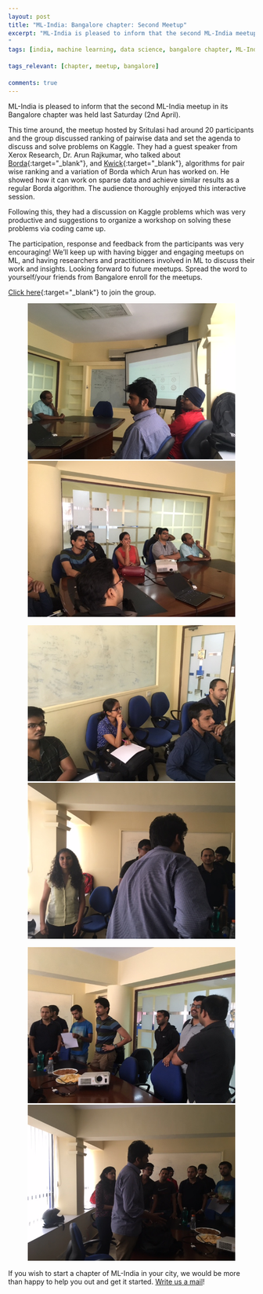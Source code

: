 ```yaml
---
layout: post
title: "ML-India: Bangalore chapter: Second Meetup"
excerpt: "ML-India is pleased to inform that the second ML-India meetup in its Bangalore chapter was held last Saturday (2nd April). A big shout out to Sritualsi Edpugnati who is leading this initiative in Bangalore.
"
tags: [india, machine learning, data science, bangalore chapter, ML-India, meetup]

tags_relevant: [chapter, meetup, bangalore]

comments: true
---
```


ML-India is pleased to inform that the second
ML-India meetup in its Bangalore chapter was held last Saturday (2nd April).

This time around, the meetup hosted by Sritulasi had around 20 participants and the group discussed ranking of pairwise data and set the agenda to discuss and solve problems on Kaggle. 
They had a guest speaker from Xerox Research, Dr. Arun Rajkumar, who talked about [Borda](https://www.math.ku.edu/~jmartin/courses/math105-F11/Lectures/chapter1-part2.pdf){:target="_blank"},
and [Kwick](https://www.cis.upenn.edu/~mkearns/papers/kwik.pdf){:target="_blank"}, algorithms for pair wise ranking and a variation of Borda which Arun has worked on. 
He showed how it can work on sparse data and achieve similar results as a regular Borda algorithm. The audience thoroughly enjoyed this interactive session.

Following this, they had a discussion on Kaggle problems which was very productive and suggestions to organize a workshop on solving these problems via coding came up. 

The participation, response and feedback from the participants was very encouraging! We’ll keep up with having bigger and engaging meetups on ML, and having researchers and practitioners
involved in ML to discuss their work and insights. Looking forward to future meetups.
Spread the word to yourself/your friends from Bangalore enroll for the meetups.

[Click here](http://www.meetup.com/Machine-Learning-India-Bangalore/){:target="_blank"} to join the group.


<figure class="half">
    <a href="/images/IMG_5893.JPG"><img src="/images/IMG_5893.JPG"></a>
    <a href="/images/IMG_5894.JPG"><img src="/images/IMG_5894.JPG"></a>
    <figcaption></figcaption>
</figure>

<figure class="half">
    <a href="/images/IMG_5895.JPG"><img src="/images/IMG_5895.JPG"></a>
    <a href="/images/IMG_5899.JPG"><img src="/images/IMG_5899.JPG"></a>
    <figcaption></figcaption>
</figure>

<figure class="half">
    <a href="/images/IMG_5902.JPG"><img src="/images/IMG_5902.JPG"></a>
    <a href="/images/IMG_5903.JPG"><img src="/images/IMG_5903.JPG"></a>
    <figcaption></figcaption>
</figure>


If you wish to start a chapter of ML-India in your city, we would be more than happy to help you out and get it started. <a href="mailto:varun@aspiringminds.com" target="_top">Write us a mail</a>!
